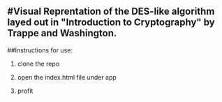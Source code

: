 #Visual Reprentation of the DES-like algorithm layed out in "Introduction to Cryptography" by Trappe and Washington.
---
##Instructions for use:

1. clone the repo

1. open the index.html file under app

1. profit

